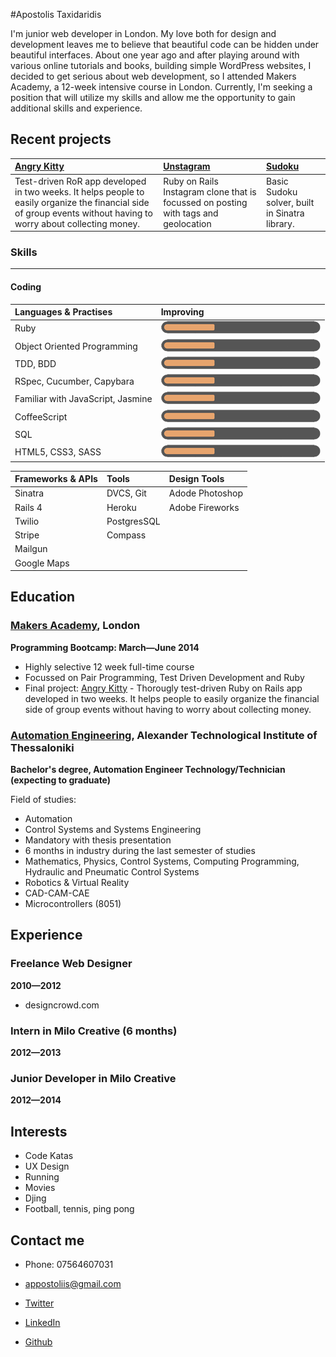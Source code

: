 #Apostolis Taxidaridis

I'm junior web developer in London. My love both for design and development leaves me to believe that beautiful code can be hidden under beautiful interfaces. About one year ago and after playing around with various online tutorials and books, building simple WordPress websites, I decided to get serious about web development, so I attended Makers Academy, a 12-week intensive course in London. Currently, I'm seeking a position that will utilize my skills and allow me the opportunity to gain additional skills and experience.

Recent projects
-------------

| [Angry Kitty] | [Unstagram] | [Sudoku] |
|:--------------- |:-------- |:--------- |
| Test-driven RoR app developed in two weeks. It helps people to easily organize the financial side of group events without having to worry about collecting money.| Ruby on Rails Instagram clone that is focussed on posting with tags and geolocation | Basic Sudoku solver, built in Sinatra library. |

### Skills
----------
#### Coding
<!--
| Languages & Practises              | Frameworks & APIs           | Tools         |
| :--------------------------------- | :-------------------------- | :------------ |
| Ruby                               | Sinatra                     | DVCS, Git     |
| Object Oriented Programming        | Rails                       | Heroku        |
| TDD, BDD                           | Twilio                      | PostgresSQL   |
| RSpec, Cucumber, Capybara          | Stripe                      | SASS, Compass |
| Familiar with JavaScript, Jasmine  | Twitter Bootstrap           |               |
| CoffeeScript                       | Mailgun                     |               |
| SQL                                | Google Maps                 |               |
| HTML5, CSS3                        | ![](Untitled-2.png)         |               |
 -->


| Languages & Practises              | Improving                   |
| :--------------------------------- | :-------------------------- |
| Ruby                               | ![](Untitled-2.png)         |
| Object Oriented Programming        | ![](Untitled-2.png)         |
| TDD, BDD                           | ![](Untitled-2.png)         |
| RSpec, Cucumber, Capybara          | ![](Untitled-2.png)         |
| Familiar with JavaScript, Jasmine  | ![](Untitled-2.png)         |
| CoffeeScript                       | ![](Untitled-2.png)         |
| SQL                                | ![](Untitled-2.png)         |
| HTML5, CSS3, SASS                  | ![](Untitled-2.png)         |


| Frameworks & APIs                  | Tools         | Design Tools    |
| :--------------------------------- | :------------ | :-----------    |
| Sinatra                            | DVCS, Git     | Adode Photoshop |
| Rails 4                            | Heroku        | Adobe Fireworks |
| Twilio                             | PostgresSQL   |                 |
| Stripe                             | Compass       |                 |
| Mailgun                            |               |                 |
| Google Maps                        |               |                 |

Education
----------


### [Makers Academy], London
**Programming Bootcamp: March&mdash;June 2014**

  - Highly selective 12 week full-time course
  - Focussed on Pair Programming, Test Driven Development and Ruby
  - Final project: [Angry Kitty] - Thorougly test-driven Ruby on Rails app developed in two weeks. It helps people to easily organize the financial side of group events without having to worry about collecting money.

### [Automation Engineering], Alexander Technological Institute of Thessaloniki
**Bachelor's degree, Automation Engineer Technology/Technician (expecting to graduate)**

 Field of studies:
  - Automation
  - Control Systems and Systems Engineering
  - Mandatory with thesis presentation
  - 6 months in industry during the last semester of studies
  - Mathematics, Physics, Control Systems, Computing Programming, Hydraulic and Pneumatic Control Systems
  - Robotics & Virtual Reality
  - CAD-CAM-CAE
  - Microcontrollers (8051)

Experience
----------

### Freelance Web Designer
**2010&mdash;2012**

  - designcrowd.com

### Intern in Milo Creative (6 months)
**2012&mdash;2013**

### Junior Developer in Milo Creative
**2012&mdash;2014**

Interests
---------

- Code Katas
- UX Design
- Running
- Movies
- Djing
- Football, tennis, ping pong


Contact me
-------


- Phone: 07564607031
- [appostoliis@gmail.com]
- [Twitter]
- [LinkedIn]
- [Github]

  [Unstagram]:https://github.com/apostoiis/unstagram
  [Sudoku]:https://github.com/apostoiis/Sudoku-Web-Version
  [Angry Kitty]:https://github.com/willhall88/Angry-Kitty

  [Makers Academy]:http://www.makersacademy.com

  [Automation Engineering]:https://www.autom.teithe.gr/en/index.php
  [appostoliis@gmail.com]: mailto:appostoliis@gmail.com
  [GitHub]:https://github.com/apostoiis
  [LinkedIn]:http://uk.linkedin.com/in/apostoiis
  [Twitter]:http://twitter.com/apostoiis
  [Blog]:http://medium.com/@apostoiis
  [Repositories on Github]:https://github.com/apostoiis?tab=repositories
